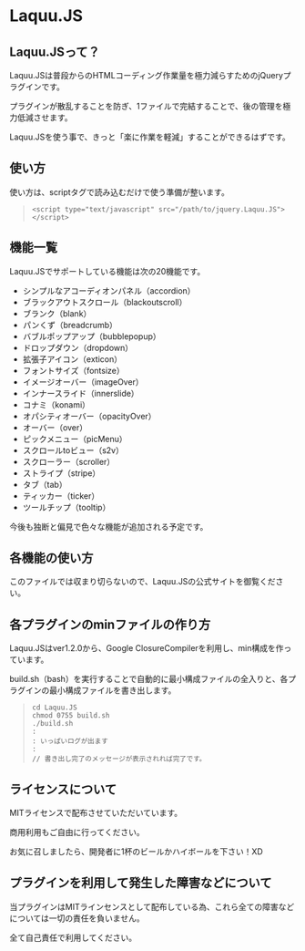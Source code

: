 # Laquu.JS

## Laquu.JSって？

Laquu.JSは普段からのHTMLコーディング作業量を極力減らすためのjQueryプラグインです。

プラグインが散乱することを防ぎ、1ファイルで完結することで、後の管理を極力低減させます。

Laquu.JSを使う事で、きっと「楽に作業を軽減」することができるはずです。

## 使い方

使い方は、scriptタグで読み込むだけで使う準備が整います。

>     <script type="text/javascript" src="/path/to/jquery.Laquu.JS"></script>

## 機能一覧

Laquu.JSでサポートしている機能は次の20機能です。

+ シンプルなアコーディオンパネル（accordion）
+ ブラックアウトスクロール（blackoutscroll）
+ ブランク（blank）
+ パンくず（breadcrumb）
+ バブルポップアップ（bubblepopup）
+ ドロップダウン（dropdown）
+ 拡張子アイコン（exticon）
+ フォントサイズ（fontsize）
+ イメージオーバー（imageOver）
+ インナースライド（innerslide）
+ コナミ（konami）
+ オパシティオーバー（opacityOver）
+ オーバー（over）
+ ピックメニュー（picMenu）
+ スクロールtoビュー（s2v）
+ スクローラー（scroller）
+ ストライプ（stripe）
+ タブ（tab）
+ ティッカー（ticker）
+ ツールチップ（tooltip）

今後も独断と偏見で色々な機能が追加される予定です。

## 各機能の使い方

このファイルでは収まり切らないので、Laquu.JSの公式サイトを御覧ください。

## 各プラグインのminファイルの作り方

Laquu.JSはver1.2.0から、Google ClosureCompilerを利用し、min構成を作っています。

build.sh（bash）を実行することで自動的に最小構成ファイルの全入りと、各プラグインの最小構成ファイルを書き出します。

>     cd Laquu.JS
>     chmod 0755 build.sh
>     ./build.sh
>     :
>     : いっぱいログが出ます
>     :
>     // 書き出し完了のメッセージが表示されれば完了です。

## ライセンスについて

MITライセンスで配布させていただいています。

商用利用もご自由に行ってください。

お気に召しましたら、開発者に1杯のビールかハイボールを下さい！XD

## プラグインを利用して発生した障害などについて

当プラグインはMITラインセンスとして配布している為、これら全ての障害などについては一切の責任を負いません。

全て自己責任で利用してください。